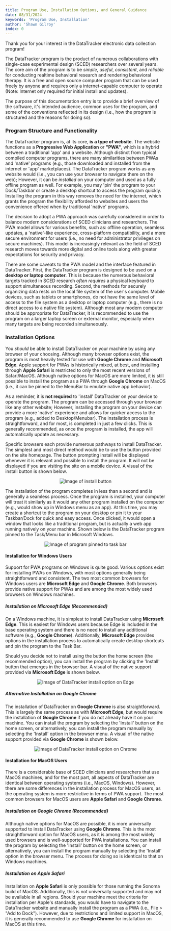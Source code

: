 ```yaml
---
title: Program Use, Installation Options, and General Guidance
date: 08/31/2024
keywords: 'Program Use, Installation'
author: 'Shawn Gilroy'
index: 0
---
```


Thank you for your interest in the DataTracker electronic data collection program!

The DataTracker program is the product of numerous collaborations with single-case experimental design (SCED) researchers over several years. The core aim of the program is to be _simple_, _useful_, _consistent_, and _reliable_ for conducting realtime behavioral research and rendering behavioral therapy. It is a free and open source computer program that can be used freely by anyone and requires only a internet-capable computer to operate (Note: Internet only required for initial install and updates).

The purpose of this documentation entry is to provide a brief overview of the software, it's intended audience, common uses for the program, and some of the conventions reflected in its design (i.e., how the program is structured and the reasons for doing so).

### Program Structure and Functionality

The DataTracker program is, at its core, **is a type of website**. The website functions as a **Progressive Web Application** or **"PWA"**, which is a hybrid between a traditional 'app' and a website. Although distinct from typical compiled computer programs, there are many similarities between PWAs and 'native' programs (e.g., those downloaded and installed from the internet or 'app' marketplaces). The DataTracker program works as any website would (i.e., you can use your browser to navigate there on the web); However, it can be _installed_ on your computer and used as a fully offline program as well. For example, you may 'pin' the program to your Dock/Taskbar or create a desktop shortcut to access the program quickly. Installing the program in this way removes the need for the internet, which grants the program the flexibility afforded to websites and users the convenience offered when by traditional 'native' programs.

The decision to adopt a PWA approach was carefully considered in order to balance modern considerations of SCED clinicians and researchers. The PWA model allows for various benefits, such as: offline operation, seamless updates, a 'native'-like experience, cross-platform compatibility, and a more secure environment for users (i.e., no need for administrator privileges on secure machines). This model is increasingly relevant as the field of SCED research moves towards more digital and online tools along with greater expectations for security and privacy.

There are some caveats to the PWA model and the interface featured in DataTracker. First, the DataTracker program is designed to be used on a **desktop or laptop computer**. This is because the numerous behavioral targets tracked in SCED research _often requires_ a physical keyboard to support simultaneous recording. Second, the methods for securely organizing data rests on the local file system of the user's computer. Mobile devices, such as tablets or smartphones, do not have the same level of access to the file system as a desktop or laptop computer (e.g., there is no direct access to a native file system). Although most any modern computer should be appropriate for DataTracker, it is recommended to use the program on a larger laptop screen or external monitor, especially when many targets are being recorded simultaneously.

### Installation Options

You _should_ be able to install DataTracker on your machine by using any browser of your choosing. Although many browser options exist, the program is most heavily tested for use with **Google Chrome** and **Microsoft Edge**. Apple support for PWAs is historically mixed, at best, and installing through **Apple Safari** is restricted to only the most recent versions of Safari/MacOS. Although native options for MacOS are more limited, it is still possible to install the program as a PWA through **Google Chrome** on MacOS (i.e., it can be pinned to the MenuBar to emulate native app behavior).

As a reminder, it is **not required** to 'install' DataTracker on your device to operate the program. The program can be accessed through your browser like any other website; However, installing the program on your device can provide a more 'native' experience and allows for quicker access to the program (e.g., added to Desktop/Menubar). The installation process is straightforward, and for most, is completed in just a few clicks. This is generally recommended, as once the program is installed, the app will automatically update as necessary.

Specific browsers each provide numerous pathways to install DataTracker. The simplest and most direct method would be to use the button provided on the site homepage. The button prompting install will be displayed whenever it is relevant and possible to install the program. It will not be displayed if you are visiting the site on a mobile device. A visual of the install button is shown below.

<div align="center" width="100%">
    <img src="/docs/install_button.png" alt="Image of install button"/>
</div>

The installation of the program completes in less than a second and is generally a seamless process. Once the program is installed, your computer will treat it similarly as it would any other program installed on the computer (e.g., would show up in Windows menu as an app). At this time, you may create a shortcut to the program on your desktop or pin it to your Taskbar/Dock for quick and easy access. Once clicked, it would open a window that looks like a traditional program, but is actually a web app running natively on your machine. Shown below is the DataTracker program pinned to the Task/Menu bar in Microsoft Windows.

<div align="center" width="100%">
    <img src="/docs/pin_taskbar.png" alt="Image of program pinned to task bar"/>
</div>

#### Installation for Windows Users

Support for PWA programs on Windows is quite good. Various options exist for installing PWAs on Windows, with most options generally being straightforward and consistent. The two most common browsers for Windows users are **Microsoft Edge** and **Google Chrome**. Both browsers provide native support for PWAs and are among the most widely used browsers on Windows machines.

##### Installation on Microsoft Edge (Recommended)

On a Windows machine, it is simplest to install DataTracker using **Microsoft Edge**. This is easiest for Windows users because Edge is included in the base operating system and there is no need to install any additional software (e.g., **Google Chrome**). Additionally, **Microsoft Edge** provides options in the installation process to automatically create desktop shortcuts and pin the program to the Task Bar.

Should you decide not to install using the button the home screen (the recommended option), you can install the program by clicking the 'Install' button that emerges in the browser bar. A visual of the native support provided via **Microsoft Edge** is shown below.

<div align="center" width="100%">
    <img src="/docs/edge_install.png" alt="Image of DataTracker install option on Edge"/>
</div>

##### Alternative Installation on Google Chrome

The installation of DataTracker on **Google Chrome** is also straightforward. This is largely the same process as with **Microsoft Edge**, but would require the installation of **Google Chrome** if you do not already have it on your machine. You can install the program by selecting the 'Install' button on the home screen, or alternatively, you can install the program manually by selecting the 'Install' option in the browser menu. A visual of the native support provided via **Google Chrome** is shown below.

<div align="center" width="100%">
    <img src="/docs/chrome_install.png" alt="Image of DataTracker install option on Chrome"/>
</div>

#### Installation for MacOS Users

There is a considerable base of SCED clinicians and researchers that use MacOS machines, and for the most part, all aspects of DataTracker are identical between operating systems (i.e., MacOS, Windows). However, there are some differences in the installation process for MacOS users, as the operating system is more restrictive in terms of PWA support. The most common browsers for MacOS users are **Apple Safari** and **Google Chrome**.

##### Installation on Google Chrome (Recommended)

Although native options for MacOS are possible, it is more universally supported to install DataTracker using **Google Chrome**. This is the most straightforward option for MacOS users, as it is among the most widely used browsers and is well-supported for PWA installations. You can install the program by selecting the 'Install' button on the home screen, or alternatively, you can install the program manually by selecting the 'Install' option in the browser menu. The process for doing so is identical to that on Windows machines.

##### Installation on Apple Safari

Installation on **Apple Safari** is only possible for those running the Sonoma build of MacOS. Additionally, this is not universally supported and may not be available in all regions. Should your machine meet the criteria for installation per Apple's standards, you would have to navigate to the DataTracker website and manually install the program as a PWA (i.e., File > "Add to Dock"). However, due to restrictions and limited support in MacOS, it is generally recommended to use **Google Chrome** for installation on MacOS at this time.

